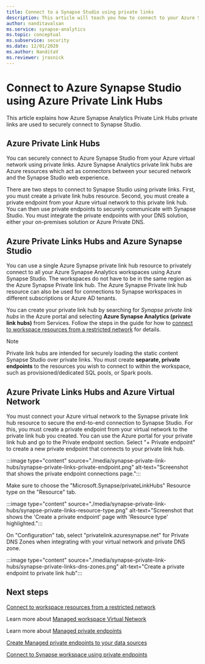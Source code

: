 ```yaml
---
title: Connect to a Synapse Studio using private links
description: This article will teach you how to connect to your Azure Synapse Studio using private links
author: nanditavalsan 
ms.service: synapse-analytics 
ms.topic: conceptual
ms.subservice: security 
ms.date: 12/01/2020 
ms.author: NanditaV
ms.reviewer: jrasnick
---
```


# Connect to Azure Synapse Studio using Azure Private Link Hubs 

This article explains how Azure Synapse Analytics Private Link Hubs private links are used to securely connect to Synapse Studio. 

## Azure Private Link Hubs 
You can securely connect  to Azure Synapse Studio from your Azure virtual network using private links. Azure Synapse Analytics private link hubs are Azure resources which act as connectors between your secured network and the Synapse Studio web experience. 

There are two steps to connect to Synapse Studio using private links. First, you must create a private link hubs resource. Second, you must create a private endpoint from your Azure virtual network to this private link hub. You can then use private endpoints to securely communicate with Synapse Studio. You must integrate the private endpoints with your DNS solution, either your on-premises solution or Azure Private DNS. 

## Azure Private Links Hubs and Azure Synapse Studio
You can use a single Azure Synapse private link hub resource to privately connect to all your Azure Synapse Analytics workspaces using Azure Synapse Studio. The workspaces do not have to be in the same region as the Azure Synapse Private link hub. The Azure Synapse Private link hub resource can also be used for connections to Synapse workspaces in different subscriptions or Azure AD tenants.

You can create your private link hub by searching for *Synapse private link hubs* in the Azure portal and selecting **Azure Synapse Analytics (private link hubs)** from Services. Follow the steps in the guide for how to [connect to workspace resources from a restricted network](./how-to-connect-to-workspace-from-restricted-network.md) for details.

>[!NOTE]
>Private link hubs are intended for securely loading the static content Synapse Studio over private links. You must create **separate, private endpoints** to the  resources you wish to connect to within the workspace, such as provisioned/dedicated SQL pools, or Spark pools. 

## Azure Private Links Hubs and Azure Virtual Network
You must connect your Azure virtual network to the Synapse private link hub resource to secure the end-to-end connection to Synapse Studio. For this, you must create a private endpoint from your virtual network to the private link hub you created. You can use the Azure portal for your private link hub and go to the Private endpoint section. Select "+ Private endpoint" to create a new private endpoint that connects to your private link hub.

:::image type="content" source="./media/synapse-private-link-hubs/synapse-private-links-private-endpoint.png" alt-text="Screenshot that shows the private endpoint connections page.":::

Make sure to choose the "Microsoft.Synapse/privateLinkHubs" Resource type on the "Resource" tab.

:::image type="content" source="./media/synapse-private-link-hubs/synapse-private-links-resource-type.png" alt-text="Screenshot that shows the 'Create a private endpoint' page with 'Resource type' highlighted.":::

On "Configuration" tab, select "privatelink.azuresynapse.net" for Private DNS Zones when integrating with your virtual network and private DNS zone.

:::image type="content" source="./media/synapse-private-link-hubs/synapse-private-links-dns-zones.png" alt-text="Create a private endpoint to private link hub":::

## Next steps

[Connect to workspace resources from a restricted network](./how-to-connect-to-workspace-from-restricted-network.md)

Learn more about [Managed workspace Virtual Network](./synapse-workspace-managed-vnet.md)

Learn more about [Managed private endpoints](./synapse-workspace-managed-private-endpoints.md)

[Create Managed private endpoints to your data sources](./how-to-create-managed-private-endpoints.md)

[Connect to Synapse workspace using private endpoints](./how-to-connect-to-workspace-with-private-links.md)

